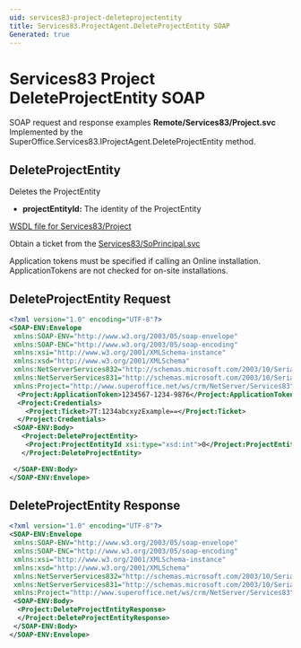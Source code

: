 ```yaml
---
uid: services83-project-deleteprojectentity
title: Services83.ProjectAgent.DeleteProjectEntity SOAP
Generated: true
---
```


# Services83 Project DeleteProjectEntity SOAP

SOAP request and response examples **Remote/Services83/Project.svc**
Implemented by the <see cref="M:SuperOffice.Services83.IProjectAgent.DeleteProjectEntity">SuperOffice.Services83.IProjectAgent.DeleteProjectEntity</see> method.

## DeleteProjectEntity

Deletes the ProjectEntity

* **projectEntityId:** The identity of the ProjectEntity



[WSDL file for Services83/Project](../Services83-Project.md)

Obtain a ticket from the [Services83/SoPrincipal.svc](../SoPrincipal/SoPrincipal.md)

Application tokens must be specified if calling an Online installation. ApplicationTokens are not checked for on-site installations.

## DeleteProjectEntity Request

```xml
<?xml version="1.0" encoding="UTF-8"?>
<SOAP-ENV:Envelope
 xmlns:SOAP-ENV="http://www.w3.org/2003/05/soap-envelope"
 xmlns:SOAP-ENC="http://www.w3.org/2003/05/soap-encoding"
 xmlns:xsi="http://www.w3.org/2001/XMLSchema-instance"
 xmlns:xsd="http://www.w3.org/2001/XMLSchema"
 xmlns:NetServerServices832="http://schemas.microsoft.com/2003/10/Serialization/Arrays"
 xmlns:NetServerServices831="http://schemas.microsoft.com/2003/10/Serialization/"
 xmlns:Project="http://www.superoffice.net/ws/crm/NetServer/Services83">
  <Project:ApplicationToken>1234567-1234-9876</Project:ApplicationToken>
  <Project:Credentials>
    <Project:Ticket>7T:1234abcxyzExample==</Project:Ticket>
  </Project:Credentials>
 <SOAP-ENV:Body>
   <Project:DeleteProjectEntity>
    <Project:ProjectEntityId xsi:type="xsd:int">0</Project:ProjectEntityId>
   </Project:DeleteProjectEntity>

 </SOAP-ENV:Body>
</SOAP-ENV:Envelope>

```


## DeleteProjectEntity Response

```xml
<?xml version="1.0" encoding="UTF-8"?>
<SOAP-ENV:Envelope
 xmlns:SOAP-ENV="http://www.w3.org/2003/05/soap-envelope"
 xmlns:SOAP-ENC="http://www.w3.org/2003/05/soap-encoding"
 xmlns:xsi="http://www.w3.org/2001/XMLSchema-instance"
 xmlns:xsd="http://www.w3.org/2001/XMLSchema"
 xmlns:NetServerServices832="http://schemas.microsoft.com/2003/10/Serialization/Arrays"
 xmlns:NetServerServices831="http://schemas.microsoft.com/2003/10/Serialization/"
 xmlns:Project="http://www.superoffice.net/ws/crm/NetServer/Services83">
 <SOAP-ENV:Body>
  <Project:DeleteProjectEntityResponse>
  </Project:DeleteProjectEntityResponse>
 </SOAP-ENV:Body>
</SOAP-ENV:Envelope>

```

